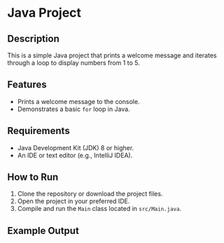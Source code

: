 # Java Project

## Description

This is a simple Java project that prints a welcome message and iterates through a loop to display numbers from 1 to 5.

## Features

- Prints a welcome message to the console.
- Demonstrates a basic `for` loop in Java.

## Requirements

- Java Development Kit (JDK) 8 or higher.
- An IDE or text editor (e.g., IntelliJ IDEA).

## How to Run

1. Clone the repository or download the project files.
2. Open the project in your preferred IDE.
3. Compile and run the `Main` class located in `src/Main.java`.

## Example Output